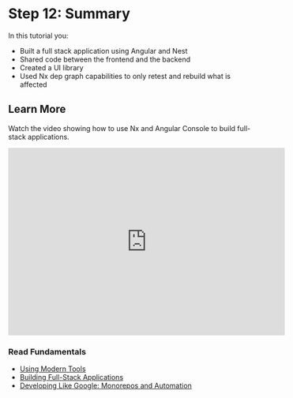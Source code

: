 # Step 12: Summary

In this tutorial you:

- Built a full stack application using Angular and Nest
- Shared code between the frontend and the backend
- Created a UI library
- Used Nx dep graph capabilities to only retest and rebuild what is affected

## Learn More

Watch the video showing how to use Nx and Angular Console to build full-stack applications.

<iframe width="560" height="380" src="https://www.youtube.com/embed/XZpp52IqD2A" frameborder="0" allow="accelerometer; autoplay; encrypted-media; gyroscope; picture-in-picture" allowfullscreen></iframe>

### Read Fundamentals

- [Using Modern Tools](/angular/fundamentals/use-modern-tools)
- [Building Full-Stack Applications](/angular/fundamentals/build-full-stack-applications)
- [Developing Like Google: Monorepos and Automation](/angular/fundamentals/develop-like-google)
